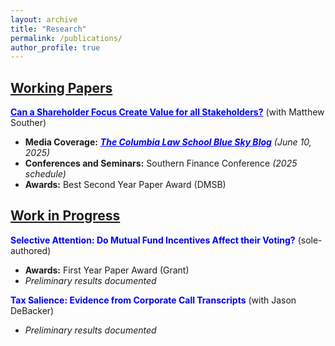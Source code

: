 ```yaml
---
layout: archive
title: "Research"
permalink: /publications/
author_profile: true
---
```

## **<u>Working Papers</u>**   
<a href="https://papers.ssrn.com/sol3/papers.cfm?abstract_id=5219625" style="color:#0000FF;"><strong>Can a Shareholder Focus Create Value for all Stakeholders?</strong></a> (with Matthew Souther)  
- **Media Coverage:** <a href="https://clsbluesky.law.columbia.edu/2025/06/10/can-a-shareholder-focus-create-value-for-all-stakeholders/" style="color:#0000FF;"><strong><em>The Columbia Law School Blue Sky Blog</em></strong></a> *(June 10, 2025)*  
- **Conferences and Seminars:** Southern Finance Conference *(2025 schedule)*
- **Awards:** Best Second Year Paper Award (DMSB)



## **<u>Work in Progress</u>** 
  
<span style="color: #0000FF;">**Selective Attention: Do Mutual Fund Incentives Affect their Voting?**</span> (sole-authored)
- **Awards:** First Year Paper Award (Grant)
- *Preliminary results documented*
  
<span style="color: #0000FF;">**Tax Salience: Evidence from Corporate Call Transcripts**</span> (with Jason DeBacker)
- *Preliminary results documented*

  
